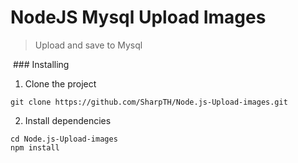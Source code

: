 # NodeJS Mysql Upload Images
>Upload and save to Mysql
<img src="" />
### Installing

1. Clone the project
```
git clone https://github.com/SharpTH/Node.js-Upload-images.git
```
2. Install dependencies
```
cd Node.js-Upload-images
npm install
```

